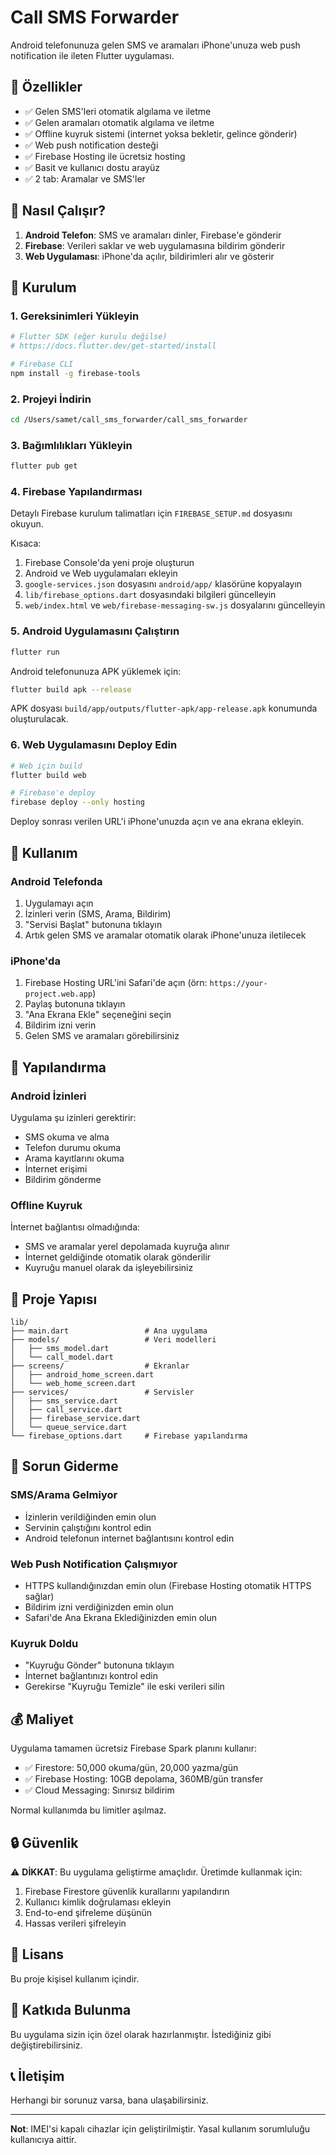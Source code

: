 # Call SMS Forwarder

Android telefonunuza gelen SMS ve aramaları iPhone'unuza web push notification ile ileten Flutter uygulaması.

## 🎯 Özellikler

- ✅ Gelen SMS'leri otomatik algılama ve iletme
- ✅ Gelen aramaları otomatik algılama ve iletme
- ✅ Offline kuyruk sistemi (internet yoksa bekletir, gelince gönderir)
- ✅ Web push notification desteği
- ✅ Firebase Hosting ile ücretsiz hosting
- ✅ Basit ve kullanıcı dostu arayüz
- ✅ 2 tab: Aramalar ve SMS'ler

## 📱 Nasıl Çalışır?

1. **Android Telefon**: SMS ve aramaları dinler, Firebase'e gönderir
2. **Firebase**: Verileri saklar ve web uygulamasına bildirim gönderir
3. **Web Uygulaması**: iPhone'da açılır, bildirimleri alır ve gösterir

## 🚀 Kurulum

### 1. Gereksinimleri Yükleyin

```bash
# Flutter SDK (eğer kurulu değilse)
# https://docs.flutter.dev/get-started/install

# Firebase CLI
npm install -g firebase-tools
```

### 2. Projeyi İndirin

```bash
cd /Users/samet/call_sms_forwarder/call_sms_forwarder
```

### 3. Bağımlılıkları Yükleyin

```bash
flutter pub get
```

### 4. Firebase Yapılandırması

Detaylı Firebase kurulum talimatları için `FIREBASE_SETUP.md` dosyasını okuyun.

Kısaca:
1. Firebase Console'da yeni proje oluşturun
2. Android ve Web uygulamaları ekleyin
3. `google-services.json` dosyasını `android/app/` klasörüne kopyalayın
4. `lib/firebase_options.dart` dosyasındaki bilgileri güncelleyin
5. `web/index.html` ve `web/firebase-messaging-sw.js` dosyalarını güncelleyin

### 5. Android Uygulamasını Çalıştırın

```bash
flutter run
```

Android telefonunuza APK yüklemek için:

```bash
flutter build apk --release
```

APK dosyası `build/app/outputs/flutter-apk/app-release.apk` konumunda oluşturulacak.

### 6. Web Uygulamasını Deploy Edin

```bash
# Web için build
flutter build web

# Firebase'e deploy
firebase deploy --only hosting
```

Deploy sonrası verilen URL'i iPhone'unuzda açın ve ana ekrana ekleyin.

## 📖 Kullanım

### Android Telefonda

1. Uygulamayı açın
2. İzinleri verin (SMS, Arama, Bildirim)
3. "Servisi Başlat" butonuna tıklayın
4. Artık gelen SMS ve aramalar otomatik olarak iPhone'unuza iletilecek

### iPhone'da

1. Firebase Hosting URL'ini Safari'de açın (örn: `https://your-project.web.app`)
2. Paylaş butonuna tıklayın
3. "Ana Ekrana Ekle" seçeneğini seçin
4. Bildirim izni verin
5. Gelen SMS ve aramaları görebilirsiniz

## 🔧 Yapılandırma

### Android İzinleri

Uygulama şu izinleri gerektirir:
- SMS okuma ve alma
- Telefon durumu okuma
- Arama kayıtlarını okuma
- İnternet erişimi
- Bildirim gönderme

### Offline Kuyruk

İnternet bağlantısı olmadığında:
- SMS ve aramalar yerel depolamada kuyruğa alınır
- İnternet geldiğinde otomatik olarak gönderilir
- Kuyruğu manuel olarak da işleyebilirsiniz

## 📁 Proje Yapısı

```
lib/
├── main.dart                 # Ana uygulama
├── models/                   # Veri modelleri
│   ├── sms_model.dart
│   └── call_model.dart
├── screens/                  # Ekranlar
│   ├── android_home_screen.dart
│   └── web_home_screen.dart
├── services/                 # Servisler
│   ├── sms_service.dart
│   ├── call_service.dart
│   ├── firebase_service.dart
│   └── queue_service.dart
└── firebase_options.dart     # Firebase yapılandırma
```

## 🐛 Sorun Giderme

### SMS/Arama Gelmiyor

- İzinlerin verildiğinden emin olun
- Servinin çalıştığını kontrol edin
- Android telefonun internet bağlantısını kontrol edin

### Web Push Notification Çalışmıyor

- HTTPS kullandığınızdan emin olun (Firebase Hosting otomatik HTTPS sağlar)
- Bildirim izni verdiğinizden emin olun
- Safari'de Ana Ekrana Eklediğinizden emin olun

### Kuyruk Doldu

- "Kuyruğu Gönder" butonuna tıklayın
- İnternet bağlantınızı kontrol edin
- Gerekirse "Kuyruğu Temizle" ile eski verileri silin

## 💰 Maliyet

Uygulama tamamen ücretsiz Firebase Spark planını kullanır:

- ✅ Firestore: 50,000 okuma/gün, 20,000 yazma/gün
- ✅ Firebase Hosting: 10GB depolama, 360MB/gün transfer
- ✅ Cloud Messaging: Sınırsız bildirim

Normal kullanımda bu limitler aşılmaz.

## 🔒 Güvenlik

⚠️ **DİKKAT**: Bu uygulama geliştirme amaçlıdır. Üretimde kullanmak için:

1. Firebase Firestore güvenlik kurallarını yapılandırın
2. Kullanıcı kimlik doğrulaması ekleyin
3. End-to-end şifreleme düşünün
4. Hassas verileri şifreleyin

## 📝 Lisans

Bu proje kişisel kullanım içindir.

## 🤝 Katkıda Bulunma

Bu uygulama sizin için özel olarak hazırlanmıştır. İstediğiniz gibi değiştirebilirsiniz.

## 📞 İletişim

Herhangi bir sorunuz varsa, bana ulaşabilirsiniz.

---

**Not**: IMEI'si kapalı cihazlar için geliştirilmiştir. Yasal kullanım sorumluluğu kullanıcıya aittir.
